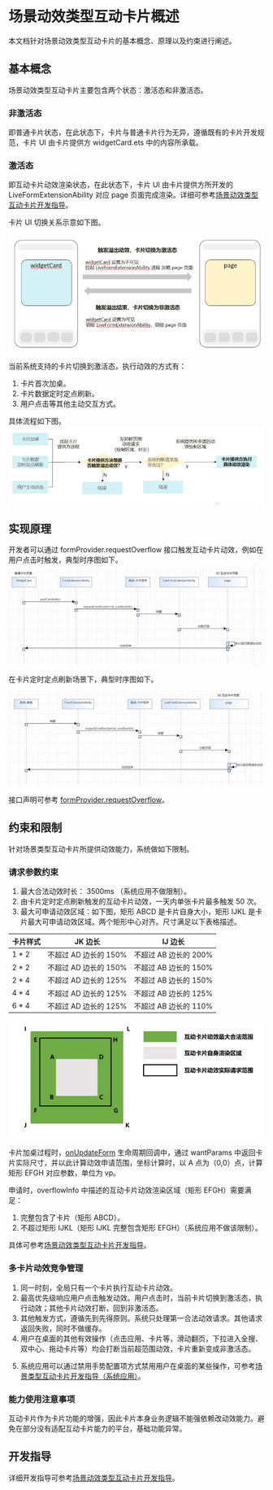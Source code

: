 # 场景动效类型互动卡片概述

本文档针对场景动效类型互动卡片的基本概念、原理以及约束进行阐述。

## 基本概念

场景动效类型互动卡片主要包含两个状态：激活态和非激活态。

### 非激活态

即普通卡片状态，在此状态下，卡片与普通卡片行为无异，遵循既有的卡片开发规范，卡片 UI 由卡片提供方 widgetCard.ets 中的内容所承载。

### 激活态

即互动卡片动效渲染状态，在此状态下，卡片 UI 由卡片提供方所开发的 LiveFormExtensionAbility 对应 page 页面完成渲染。详细可参考[场景动效类型互动卡片开发指导](arkts-ui-liveform-sceneanimation-development.md)。

卡片 UI 切换关系示意如下图。

![live-form-status-change.png](figures/live-form-status-change.png)

当前系统支持的卡片切换到激活态，执行动效的方式有：
1. 卡片首次加桌。
2. 卡片数据定时定点刷新。
3. 用户点击等其他主动交互方式。

具体流程如下图。
![live-form-judge.PNG](figures/live-form-judge.PNG)

## 实现原理

开发者可以通过 formProvider.requestOverflow 接口触发互动卡片动效，例如在用户点击时触发，典型时序图如下。
![live-form-click-timeline.png](figures/live-form-click-timeline.png)

在卡片定时定点刷新场景下，典型时序图如下。

![live-form-update-timeline.png](figures/live-form-update-timeline.png)

接口声明可参考 [formProvider.requestOverflow](../reference/apis-form-kit/js-apis-app-form-formProvider.md#formproviderrequestoverflow20)。

## 约束和限制

针对场景类型互动卡片所提供动效能力，系统做如下限制。

### 请求参数约束
1. 最大合法动效时长： 3500ms <!--Del-->（系统应用不做限制）<!--DelEnd-->。
2. 由卡片定时定点刷新触发的互动卡片动效，一天内单张卡片最多触发 50 次。
3. 最大可申请动效区域：如下图，矩形 ABCD 是卡片自身大小，矩形 IJKL 是卡片最大可申请动效区域。两个矩形中心对齐。尺寸满足以下表格描述。

| 卡片样式 | JK 边长 | IJ 边长 | 
| ------ | ------ | ---- |
| 1 * 2 | 不超过 AD 边长的 150% | 不超过 AB 边长的 200% |
| 2 * 2 | 不超过 AD 边长的 150% | 不超过 AB 边长的 150% |
| 2 * 4 | 不超过 AD 边长的 125% | 不超过 AB 边长的 150% |
| 4 * 4 | 不超过 AD 边长的 125% | 不超过 AB 边长的 125% |
| 6 * 4 | 不超过 AD 边长的 125% | 不超过 AB 边长的 110% |

![live-form-overflow-rule.png](figures/live-form-overflow-rule.png)

卡片加桌过程时，[onUpdateForm](../reference/apis-form-kit/js-apis-app-form-formExtensionAbility.md#formextensionabilityonupdateform) 生命周期回调中，通过 wantParams 中返回卡片实际尺寸，并以此计算动效申请范围，坐标计算时，以 A 点为（0,0）点，计算矩形 EFGH 对应参数，单位为 vp。

申请时，overflowInfo 中描述的互动卡片动效渲染区域（矩形 EFGH）需要满足：
1. 完整包含了卡片（矩形 ABCD）。
2. 不超过矩形 IJKL（矩形 IJKL 完整包含矩形 EFGH）<!--Del-->（系统应用不做该限制）<!--DelEnd-->。

具体可参考[场景动效类型互动卡片开发指导](arkts-ui-liveform-sceneanimation-development.md#动效申请与业务编排)。

### 多卡片动效竞争管理

1. 同一时刻，全局只有一个卡片执行互动卡片动效。
2. 最高优先级响应用户点击触发动效。用户点击时，当前卡片切换到激活态，执行动效；其他卡片动效打断，回到非激活态。
3. 其他触发方式，遵循先到先得原则。系统只处理第一合法动效请求。其他请求返回失败，同时不做缓存。
4. 用户在桌面的其他有效操作（点击应用、卡片等，滑动翻页，下拉进入全搜、双中心、拖动卡片等）均会打断当前超范围动效，卡片重新变成非激活态。
<!--Del-->
5. 系统应用可以通过禁用手势配置项方式禁用用户在桌面的某些操作，可参考[场景类型互动卡片开发指导（系统应用）](arkts-ui-liveform-sceneanimation-development-system.md)。
<!--DelEnd-->

### 能力使用注意事项
互动卡片作为卡片功能的增强，因此卡片本身业务逻辑不能强依赖改动效能力。避免在部分没有适配互动卡片能力的平台，基础功能异常。

## 开发指导

详细开发指导可参考[场景动效类型互动卡片开发指导](arkts-ui-liveform-sceneanimation-development.md)。